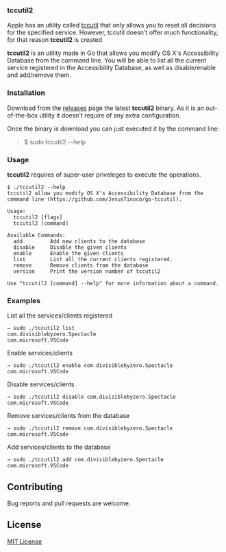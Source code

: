 ### tccutil2

Apple has an utility called [tccutil](http://ss64.com/osx/tccutil.html) that only allows you to reset all decisions for the specified service. 
However, tccutil doesn't offer much functionality, for that reason **tccutil2** is created

**tccutil2** is an utility made in Go that allows you modify OS X's Accessibility Database from the command line. You will be able to list
all the current service registered in the Accessibility Database, as well as disable/enable and add/remove them.

### Installation

Download from the [releases](https://github.com/JesusTinoco/go-tccutil/releases) page the latest **tccutil2** binary. As it is an
out-of-the-box utility it doesn't require of any extra configuration.

Once the binary is download you can just executed it by the command line:
> $ sudo tccutil2 --help

### Usage

**tccutil2** requires of super-user priveleges to execute the operations.

```
$ ./tccutil2 --help
tccutil2 allow you modify OS X's Accessibility Database from the command line (https://github.com/JesusTinoco/go-tccutil).

Usage:
  tccutil2 [flags]
  tccutil2 [command]

Available Commands:
  add         Add new clients to the database
  disable     Disable the given clients
  enable      Enable the given clients
  list        List all the current clients registered.
  remove      Remove clients from the database
  version     Print the version number of tccutil2

Use "tccutil2 [command] --help" for more information about a command.
```

### Examples

List all the services/clients registered
```
→ sudo ./tccutil2 list
com.divisiblebyzero.Spectacle
com.microsoft.VSCode
```

Enable services/clients
```
→ sudo ./tccutil2 enable com.divisiblebyzero.Spectacle com.microsoft.VSCode
```

Disable services/clients
```
→ sudo ./tccutil2 disable com.divisiblebyzero.Spectacle com.microsoft.VSCode
```

Remove services/clients from the database
```
→ sudo ./tccutil2 remove com.divisiblebyzero.Spectacle com.microsoft.VSCode
```

Add services/clients to the database
```
→ sudo ./tccutil2 add com.divisiblebyzero.Spectacle com.microsoft.VSCode
```

## Contributing

Bug reports and pull requests are welcome.

## License

[MIT License](LICENSE)
